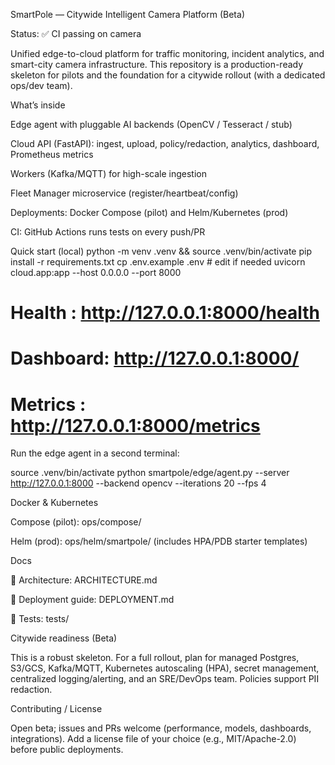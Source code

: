 SmartPole — Citywide Intelligent Camera Platform (Beta)

Status: ✅ CI passing on camera

Unified edge-to-cloud platform for traffic monitoring, incident analytics, and smart-city camera infrastructure.
This repository is a production-ready skeleton for pilots and the foundation for a citywide rollout (with a dedicated ops/dev team).

What’s inside

Edge agent with pluggable AI backends (OpenCV / Tesseract / stub)

Cloud API (FastAPI): ingest, upload, policy/redaction, analytics, dashboard, Prometheus metrics

Workers (Kafka/MQTT) for high-scale ingestion

Fleet Manager microservice (register/heartbeat/config)

Deployments: Docker Compose (pilot) and Helm/Kubernetes (prod)

CI: GitHub Actions runs tests on every push/PR

Quick start (local)
python -m venv .venv && source .venv/bin/activate
pip install -r requirements.txt
cp .env.example .env   # edit if needed
uvicorn cloud.app:app --host 0.0.0.0 --port 8000
# Health   : http://127.0.0.1:8000/health
# Dashboard: http://127.0.0.1:8000/
# Metrics  : http://127.0.0.1:8000/metrics


Run the edge agent in a second terminal:

source .venv/bin/activate
python smartpole/edge/agent.py --server http://127.0.0.1:8000 --backend opencv --iterations 20 --fps 4

Docker & Kubernetes

Compose (pilot): ops/compose/

Helm (prod): ops/helm/smartpole/ (includes HPA/PDB starter templates)

Docs

🧭 Architecture: ARCHITECTURE.md

🚀 Deployment guide: DEPLOYMENT.md

🧪 Tests: tests/

Citywide readiness (Beta)

This is a robust skeleton. For a full rollout, plan for managed Postgres, S3/GCS, Kafka/MQTT, Kubernetes autoscaling (HPA), secret management, centralized logging/alerting, and an SRE/DevOps team. Policies support PII redaction.

Contributing / License

Open beta; issues and PRs welcome (performance, models, dashboards, integrations).
Add a license file of your choice (e.g., MIT/Apache-2.0) before public deployments.

